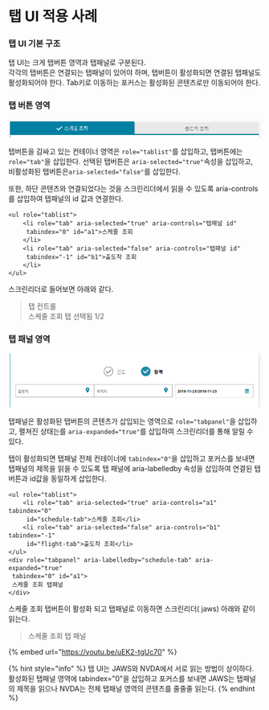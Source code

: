 # 탭 UI 적용 사례

### 탭 UI 기본 구조

탭 UI는 크게 탭버튼 영역과 탭패널로 구분된다.  
각각의 탭버튼은 연결되는 탭패널이 있어야 하며, 탭버튼이 활성화되면 연결된 탭패널도 활성화되어야 한다.  Tab키로 이동하는 포커스는 활성화된 콘텐츠로만 이동되어야 한다.

### 탭 버튼 영역

![](../../.gitbook/assets/image%20%2828%29.png)

탭버튼을 감싸고 있는 컨테이너 영역은 `role="tablist"`를 삽입하고, 탭버튼에는 `role="tab"`을 삽입한다. 선택된 탭버튼은 `aria-selected="true"`속성을 삽입하고, 비활성화된 탭버튼은`aria-selected="false"`를 삽입한다.

또한, 하단 콘텐츠와 연결되었다는 것을 스크린리더에서 읽을 수 있도록 aria-controls를 삽입하여 탭패널의 id 값과 연결한다.

```markup
<ul role="tablist">
    <li role="tab" aria-selected="true" aria-controls="탭패널 id" 
     tabindex="0" id="a1">스케줄 조회
    </li>
    <li role="tab" aria-selected="false" aria-controls="탭패널 id" 
     tabindex="-1" id="b1">출도착 조회
    </li>
</ul>
```

스크린리더로 들어보면 아래와 같다.

> 탭 컨트롤  
> 스케줄 조회 탭 선택됨 1/2

### 탭 패널 영역

![](../../.gitbook/assets/image%20%2842%29.png)

탭패널은 활성화된 탭버튼의 콘텐츠가 삽입되는 영역으로 `role="tabpanel"`을 삽입하고, 펼쳐진 상태는를 `aria-expanded="true"`를 삽입하여 스크린리더를 통해 알릴 수 있다.

탭이 활성화되면 탭패널 전체 컨테이너에 `tabindex="0"`을 삽입하고 포커스를 보내면 탭패널의 제목을 읽을 수 있도록 탭 패널에 aria-labelledby 속성을 삽입하여 연결된 탭버튼과 id값을 동일하게 삽입한다.

```markup
<ul role="tablist">
    <li role="tab" aria-selected="true" aria-controls="a1" tabindex="0" 
     id="schedule-tab">스케줄 조회</li>
    <li role="tab" aria-selected="false" aria-controls="b1" tabindex="-1" 
     id="flight-tab">출도착 조회</li>
</ul>
<div role="tabpanel" aria-labelledby="schedule-tab" aria-expanded="true" 
 tabindex="0" id="a1">
 스케줄 조회 탭패널
</div>
```

스케줄 조회 탭버튼이 활성화 되고 탭패널로 이동하면 스크린리더\( jaws\) 아래와 같이 읽는다.

> 스케줄 조회 탭 패널

{% embed url="https://youtu.be/uEK2-tgUc70" %}



{% hint style="info" %}
탭 UI는 JAWS와 NVDA에서 서로 읽는 방법이 상이하다.   
활성화된 탭패널 영역에 tabindex="0"을 삽입하고 포커스를 보내면 JAWS는 탭패널의 제목을 읽으나 NVDA는 전체 탭패널 영역의 콘텐츠를 줄줄줄 읽는다.
{% endhint %}


